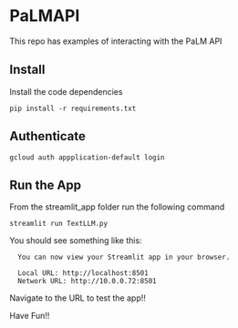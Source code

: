 # PaLMAPI
This repo has examples of interacting with the PaLM API

## Install

Install the code dependencies

```
pip install -r requirements.txt
```

## Authenticate

```
gcloud auth appplication-default login
```

## Run the App

From the streamlit_app folder run the following command
```
streamlit run TextLLM.py
```

You should see something like this:

```
  You can now view your Streamlit app in your browser.

  Local URL: http://localhost:8501
  Network URL: http://10.0.0.72:8501
```
Navigate to the URL to test the app!!

Have Fun!!




